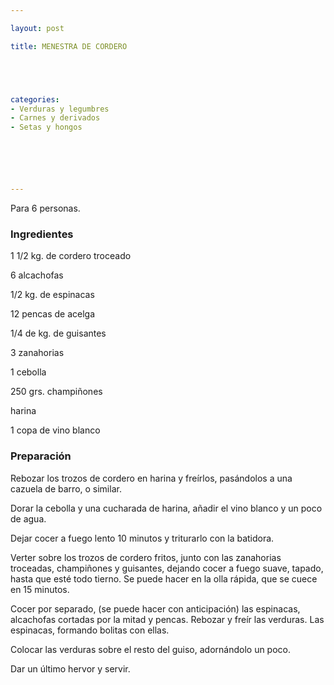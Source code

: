 ```yaml
---

layout: post

title: MENESTRA DE CORDERO





categories:
- Verduras y legumbres
- Carnes y derivados
- Setas y hongos






---
```


Para 6 personas.

<h3>Ingredientes</h3>

1 1/2 kg. de cordero troceado

6 alcachofas

1/2 kg. de espinacas

12 pencas de acelga

1/4 de kg. de guisantes

3 zanahorias

1 cebolla

250 grs. champiñones

harina

1 copa de vino blanco

<h3>Preparación</h3>

Rebozar los trozos de cordero en harina y freírlos, pasándolos a una cazuela de barro, o similar.

Dorar la cebolla y una cucharada de harina, añadir el vino blanco y un poco de agua.

Dejar cocer a fuego lento 10 minutos y triturarlo con la batidora.

Verter sobre los trozos de cordero fritos, junto con las zanahorias troceadas, champiñones y guisantes, dejando cocer a fuego suave, tapado, hasta que esté todo tierno. Se puede hacer en la olla rápida, que se cuece en 15 minutos.

Cocer por separado, (se puede hacer con anticipación) las espinacas, alcachofas cortadas por la mitad y pencas.           Rebozar y freír las verduras. Las espinacas, formando bolitas con ellas.

Colocar las verduras sobre el resto del guiso, adornándolo un poco.

Dar un último hervor y servir.